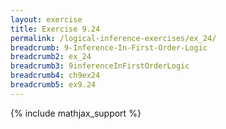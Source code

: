```yaml
---
layout: exercise
title: Exercise 9.24
permalink: /logical-inference-exercises/ex_24/
breadcrumb: 9-Inference-In-First-Order-Logic
breadcrumb2: ex_24
breadcrumb3: 9inferenceInFirstOrderLogic
breadcrumb4: ch9ex24
breadcrumb5: ex9.24
---
```


{% include mathjax_support %}

